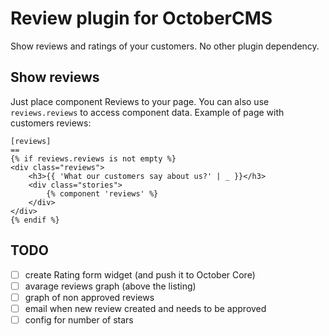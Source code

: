 # Review plugin for OctoberCMS

Show reviews and ratings of your customers. No other plugin dependency.

## Show reviews

Just place component Reviews to your page. You can also use `reviews.reviews` to access component data. Example of page 
with customers reviews:

```
[reviews]
==
{% if reviews.reviews is not empty %}
<div class="reviews">
    <h3>{{ 'What our customers say about us?' | _ }}</h3>
    <div class="stories">
        {% component 'reviews' %}
    </div>
</div>
{% endif %}
```

## TODO

- [ ] create Rating form widget (and push it to October Core)
- [ ] avarage reviews graph (above the listing)
- [ ] graph of non approved reviews
- [ ] email when new review created and needs to be approved
- [ ] config for number of stars
